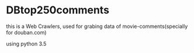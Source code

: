 # DBtop250comments

this is a Web Crawlers, used for grabing data of movie-comments(specially for douban.com)

using python 3.5



